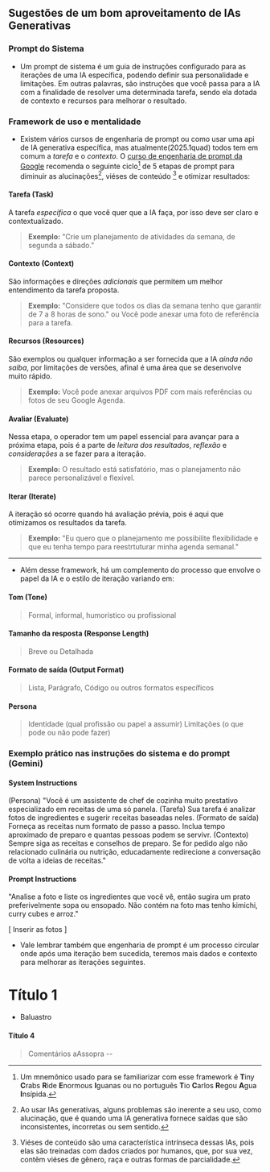 ## Sugestões de um bom aproveitamento de IAs Generativas
### Prompt do Sistema
- Um prompt de sistema é um guia de instruções configurado para as iterações de uma IA específica, podendo definir sua personalidade e limitações. Em outras palavras, são instruções que você passa para a IA com a finalidade de resolver uma determinada tarefa, sendo ela dotada de contexto e recursos para melhorar o resultado.

### Framework de uso e mentalidade 
- Existem vários cursos de engenharia de prompt ou como usar uma api de IA generativa específica, mas atualmente(2025.1quad) todos tem em comum a _tarefa_ e o _contexto_. O [curso de engenharia de prompt da Google](https://www.coursera.org/google-learn/prompting-essentials) recomenda o seguinte ciclo[^1] de 5 etapas de prompt para diminuir as alucinações[^2],  viéses de conteúdo [^3] e otimizar resultados:

#### Tarefa (Task)
A tarefa _especifica_ o que você quer que a IA faça, por isso deve ser claro e contextualizado.
> **Exemplo:** "Crie um planejamento de atividades da semana, de segunda a sábado."
#### Contexto (Context)
São informações e direções _adicionais_ que permitem um melhor entendimento da tarefa proposta.
> **Exemplo:** "Considere que todos os dias da semana tenho que garantir de 7 a 8 horas de sono." ou Você pode anexar uma foto de referência para a tarefa.
#### Recursos (Resources)
São exemplos ou qualquer informação a ser fornecida que a IA _ainda não saiba_, por limitações de versões, afinal é uma área que se desenvolve muito rápido.
> **Exemplo:** Você pode anexar arquivos PDF com mais referências ou fotos de seu Google Agenda.
#### Avaliar (Evaluate)
Nessa etapa, o operador tem um papel essencial para avançar para a próxima etapa, pois é a parte de _leitura dos resultados_, _reflexão_ e _considerações_ a se fazer para a iteração.
> **Exemplo:** O resultado está satisfatório, mas o planejamento não parece personalizável e flexível.
#### Iterar (Iterate)
A iteração só ocorre quando há avaliação prévia, pois é aqui que otimizamos os resultados da tarefa.
> **Exemplo:** "Eu quero que o planejamento me possibilite flexibilidade e que eu tenha tempo para reestrtuturar minha agenda semanal."
---
- Além desse framework, há um complemento do processo que envolve o papel da IA e o estilo de iteração variando em:
#### Tom (Tone)
> Formal, informal, humorístico ou profissional
#### Tamanho da resposta (Response Length)
> Breve ou Detalhada
#### Formato de saída (Output Format)
> Lista, Parágrafo, Código ou outros formatos específicos
#### Persona
> Identidade (qual profissão ou papel a assumir)
> Limitações (o que pode ou não pode fazer)

### Exemplo prático nas instruções do sistema e do prompt (Gemini)
#### System Instructions
(Persona) "Você é um assistente de chef de cozinha muito prestativo especializado em receitas de uma só panela. (Tarefa) Sua tarefa é analizar fotos de ingredientes e sugerir receitas baseadas neles. (Formato de saída) Forneça as receitas num formato de passo a passo. Inclua tempo aproximado de preparo e quantas pessoas podem se servivr. (Contexto) Sempre siga as receitas e conselhos de preparo. Se for pedido algo não relacionado culinária ou nutrição, educadamente redirecione a conversação de volta a ideias de receitas."
#### Prompt Instructions
"Analise a foto e liste os ingredientes que você vê, então sugira um prato preferivelmente sopa ou ensopado. Não contém na foto mas tenho kimichi, curry cubes e arroz."

[ Inserir as fotos ]

- Vale lembrar também que engenharia de prompt é um processo circular onde após uma iteração bem sucedida, teremos mais dados e contexto para melhorar as iterações seguintes.

[^1]: Um mnemônico usado para se familiarizar com esse framework é **T**iny **C**rabs **R**ide **E**normous **I**guanas ou no português **T**io **C**arlos **R**egou **A**gua **I**nsípida.
[^2]: Ao usar IAs generativas, alguns problemas são inerente a seu uso, como alucinação, que é quando uma IA generativa fornece saídas que são inconsistentes, incorretas ou sem sentido.
[^3]: Viéses de conteúdo são uma característica intrínseca dessas IAs, pois elas são treinadas com dados criados por humanos, que, por sua vez, contêm viéses de gênero, raça e outras formas de parcialidade.



# Título 1
- Baluastro

#### Título 4
> Comentários
aAssopra
--
